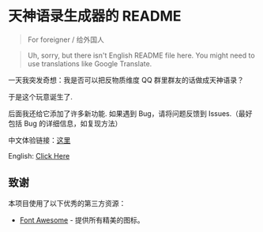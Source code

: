 # 天神语录生成器的 README

> For foreigner / 给外国人

> Uh, sorry, but there isn't English README file here. You might need to use translations like Google Translate.

一天我突发奇想：我是否可以把反物质维度 QQ 群里群友的话做成天神语录？

于是这个玩意诞生了.

后面我还给它添加了许多新功能. 如果遇到 Bug，请将问题反馈到 Issues.（最好包括 Bug 的详细信息，如复现方法）

中文体验链接：[这里](https://doclovecelquotes.netlify.app)

English: [Click Here](https://www.google.com)

## 致谢
本项目使用了以下优秀的第三方资源：

- [Font Awesome](https://fontawesome.com/) - 提供所有精美的图标。
